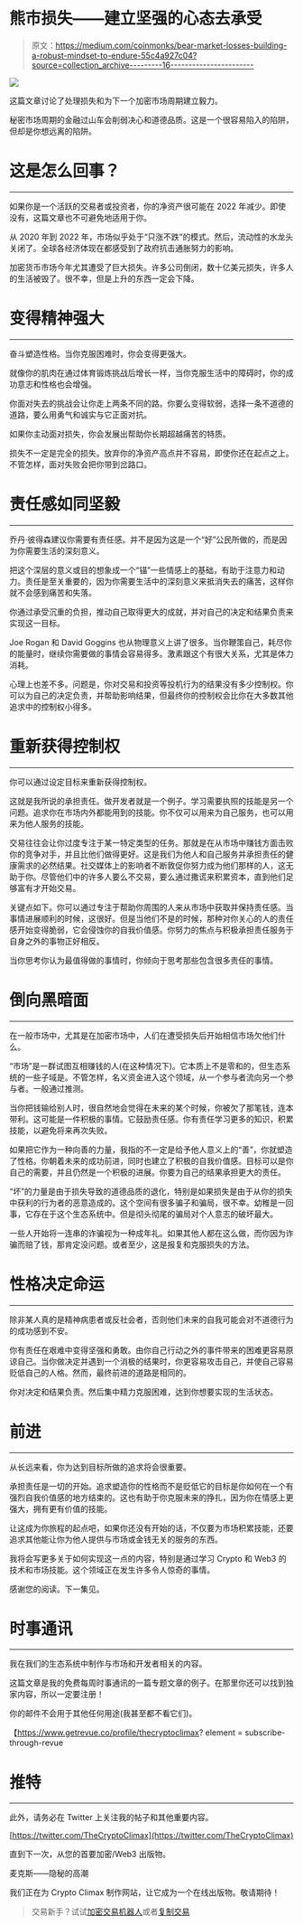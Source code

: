 # 熊市损失——建立坚强的心态去承受

> 原文：<https://medium.com/coinmonks/bear-market-losses-building-a-robust-mindset-to-endure-55c4a927c04?source=collection_archive---------16----------------------->

![](img/532e11c79e82f139b6c0e6bd4327d1c7.png)

这篇文章讨论了处理损失和为下一个加密市场周期建立毅力。

秘密市场周期的金融过山车会削弱决心和道德品质。这是一个很容易陷入的陷阱，但却是你想远离的陷阱。

# 这是怎么回事？

__________________________________

如果你是一个活跃的交易者或投资者，你的净资产很可能在 2022 年减少。即使没有，这篇文章也不可避免地适用于你。

从 2020 年到 2022 年，市场似乎处于“只涨不跌”的模式。然后，流动性的水龙头关闭了。全球各经济体现在都感受到了政府抗击通胀努力的影响。

加密货币市场今年尤其遭受了巨大损失。许多公司倒闭，数十亿美元损失，许多人的生活被毁了。很不幸，但是上升的东西一定会下降。

# **变得精神强大**

__________________________________

奋斗塑造性格。当你克服困难时，你会变得更强大。

就像你的肌肉在通过体育锻炼挑战后增长一样，当你克服生活中的障碍时，你的成功意志和性格也会增强。

你面对失去的挑战会让你走上两条不同的路。你要么变得软弱，选择一条不道德的道路，要么用勇气和诚实与它正面对抗。

如果你主动面对损失，你会发展出帮助你长期超越痛苦的特质。

损失不一定是完全的损失。放弃你的净资产高点并不容易，即使你还在起点之上。不管怎样，面对失败会把你带到岔路口。

# **责任感如同坚毅**

__________________________________

乔丹·彼得森建议你需要有责任感。并不是因为这是一个“好”公民所做的，而是因为你需要生活的深刻意义。

把这个深层的意义或目的想象成一个“锚”一些情感上的基础，有助于注意力和动力。责任是至关重要的，因为你需要生活中的深刻意义来抵消失去的痛苦，这样你就不会感到痛苦和失落。

你通过承受沉重的负担，推动自己取得更大的成就，并对自己的决定和结果负责来实现这一目标。

Joe Rogan 和 David Goggins 也从物理意义上讲了很多。当你鞭策自己，耗尽你的能量时，继续你需要做的事情会容易得多。激素跟这个有很大关系，尤其是体力消耗。

心理上也差不多。问题是，你对交易和投资等投机行为的结果没有多少控制权。你可以为自己的决定负责，并帮助影响结果，但最终你的控制权会比你在大多数其他追求中的控制权小得多。

# **重新获得控制权**

__________________________________

你可以通过设定目标来重新获得控制权。

这就是我所说的承担责任。做开发者就是一个例子。学习需要执照的技能是另一个问题。追求你在市场内外都能用到的技能。你不仅可以用来为自己服务，也可以用来为他人服务的技能。

交易往往会让你过度专注于某一特定类型的任务。那就是在从市场中赚钱方面击败你的竞争对手，并且比他们做得更好。这是我们为他人和自己服务并承担责任的健康需求的必然结果。社交媒体上的影响者不断敦促你努力成为他们那样的人，这无助于你。尽管他们中的许多人要么不交易，要么通过撒谎来积累资本，直到他们足够富有才开始交易。

关键点如下。你可以通过专注于帮助你周围的人来从市场中获取并保持责任感。当事情进展顺利的时候，这很好。但是当他们不是的时候，那种对你关心的人的责任感开始变得脆弱，它会侵蚀你的自我价值感。你努力的焦点与积极承担责任服务于自身之外的事物正好相反。

当你思考你认为最值得做的事情时，你倾向于思考那些包含很多责任的事情。

# **倒向黑暗面**

__________________________________

在一般市场中，尤其是在加密市场中，人们在遭受损失后开始相信市场欠他们什么。

“市场”是一群试图互相赚钱的人(在这种情况下)。它本质上不是零和的，但生态系统的一些子域是。不管怎样，名义资金进入这个领域，从一个参与者流向另一个参与者。一般通过推测。

当你把钱输给别人时，很自然地会觉得在未来的某个时候，你被欠了那笔钱，连本带利。这可能是一件积极的事情。它鼓励责任感。你有责任学习更多的知识，积累技能，以避免将来再次失败。

如果把它作为一种向善的力量，我指的不一定是给予他人意义上的“善”，你就塑造了性格。你朝着未来的成功前进，同时也建立了积极的自我价值感。目标可以是你自己的需要，并且仍然是一个积极的进展。你要为自己的结果承担更大的责任。

“坏”的力量是由于损失导致的道德品质的退化，特别是如果损失是由于从你的损失中获利的行为者的恶意造成的。这个空间有很多骗子和骗局，很不幸。幼稚是一回事，它存在于这个生态系统中。但是彻头彻尾的骗局对个人意志的破坏最大。

一些人开始将一连串的诈骗视为一种成年礼。如果其他人都在这么做，而你因为诈骗而赔了钱，那肯定没问题。或者至少，这是报复和克服损失的方法。

# **性格决定命运**

__________________________________

除非某人真的是精神病患者或反社会者，否则他们未来的自我可能会对不道德行为的成功感到不安。

你有责任在艰难中变得坚强和勇敢。由你自己行动之外的事件带来的困难更容易原谅自己。当你做决定并遇到一个消极的结果时，你更容易攻击自己，并使自己容易贬低自己的人格。然而，最终前进的道路是相同的。

你对决定和结果负责。然后集中精力克服困难，达到你想要实现的生活状态。

# **前进**

__________________________________

从长远来看，你为达到目标所做的追求将会很重要。

承担责任是一切的开始。追求塑造你的性格而不是贬低它的目标是你如何在一个有强烈自我价值感的地方结束的。这也有助于你克服未来的挣扎，因为你在情感上更强大，拥有更有价值的技能。

让这成为你旅程的起点吧，如果你还没有开始的话，不仅要为市场积累技能，还要追求其他能让你为他人提供与市场或金钱无关的服务的东西。

我将会写更多关于如何实现这一点的内容，特别是通过学习 Crypto 和 Web3 的技术和市场技能。这个领域正在发生许多令人惊奇的事情。

感谢您的阅读。下一集见。

# 时事通讯

__________________________________

我在我们的生态系统中制作与市场和开发者相关的内容。

这篇文章是我的免费每周时事通讯的一篇专题文章的例子。在那里你还可以找到独家内容，所以一定要注册！

你的邮件不会用于其他任何用途(我甚至都不看它们)。

【https://www.getrevue.co/profile/thecryptoclimax? element = subscribe-through-revue

# 推特

__________________________________

此外，请务必在 Twitter 上关注我的帖子和其他重要内容。

[https://twitter.com/TheCryptoClimax](https://twitter.com/TheCryptoClimax)

直到下一次，从您的首要加密/Web3 出版物。

麦克斯——隐秘的高潮

我们正在为 Crypto Climax 制作网站，让它成为一个在线出版物。敬请期待！

> 交易新手？试试[加密交易机器人](/coinmonks/crypto-trading-bot-c2ffce8acb2a)或者[复制交易](/coinmonks/top-10-crypto-copy-trading-platforms-for-beginners-d0c37c7d698c)